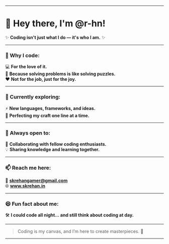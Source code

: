 
---

# 👋 Hey there, I'm **@r-hn**!  

✨ **Coding isn't just what I do — it's who I am.** ✨  

---

### 👀 Why I code:  
💻 **For the love of it.**  
🧠 **Because solving problems is like solving puzzles.**  
❤️ **Not for the job, just for the joy.**  

---

### 🌱 Currently exploring:  
⚡ **New languages, frameworks, and ideas.**  
🎯 **Perfecting my craft one line at a time.**  

---

### 💞️ Always open to:  
🤝 **Collaborating with fellow coding enthusiasts.**  
💡 **Sharing knowledge and learning together.**  

---

### 📫 Reach me here:  
📧 **skrehangamer@gmail.com**  
🌐 **www.skrehan.in**  

---

### 😄 Fun fact about me:  
🛠️ **I could code all night... and still think about coding at day.**  

---

> Coding is my canvas, and I’m here to create masterpieces. 🚀

---
